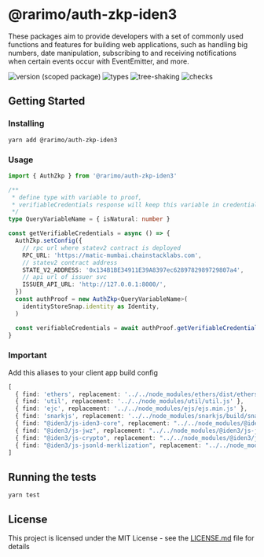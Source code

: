 # @rarimo/auth-zkp-iden3
These packages aim to provide developers with a set of commonly used functions and features for building web applications, such as handling big numbers, date manipulation, subscribing to and receiving notifications when certain events occur with EventEmitter, and more.

![version (scoped package)](https://badgen.net/npm/v/@rarimo/auth-zkp-iden3)
![types](https://badgen.net/npm/types/@rarimo/auth-zkp-iden3)
![tree-shaking](https://badgen.net/bundlephobia/tree-shaking/@rarimo/auth-zkp-iden3)
![checks](https://badgen.net/github/checks/rarimo/js-sdk/main)

## Getting Started

### Installing

```
yarn add @rarimo/auth-zkp-iden3
```

### Usage

```ts
import { AuthZkp } from '@rarimo/auth-zkp-iden3'

/**
 * define type with variable to proof,
 * verifiableCredentials response will keep this variable in credentialSubject
 */
type QueryVariableName = { isNatural: number }

const getVerifiableCredentials = async () => {
  AuthZkp.setConfig({
    // rpc url where statev2 contract is deployed
    RPC_URL: 'https://matic-mumbai.chainstacklabs.com',
    // statev2 contract address
    STATE_V2_ADDRESS: '0x134B1BE34911E39A8397ec6289782989729807a4',
    // api url of issuer svc
    ISSUER_API_URL: 'http://127.0.0.1:8000/',
  })
  const authProof = new AuthZkp<QueryVariableName>(
    identityStoreSnap.identity as Identity,
  )

  const verifiableCredentials = await authProof.getVerifiableCredentials()
}
```

### Important
Add this aliases to your client app build config
```ts
[
  { find: 'ethers', replacement: '../../node_modules/ethers/dist/ethers.esm.js' },
  { find: 'util', replacement: '../../node_modules/util/util.js' },
  { find: 'ejc', replacement: '../../node_modules/ejs/ejs.min.js' },
  { find: 'snarkjs', replacement: '../../node_modules/snarkjs/build/snarkjs.min.js' },
  { find: "@iden3/js-iden3-core", replacement: "../../node_modules/@iden3/js-iden3-core/dist/esm_esbuild/index.js" },
  { find: "@iden3/js-jwz", replacement: "../../node_modules/@iden3/js-jwz/dist/esm_esbuild/index.js" },
  { find: "@iden3/js-crypto", replacement: "../../node_modules/@iden3/js-crypto/dist/esm_esbuild/index.js" },
  { find: "@iden3/js-jsonld-merklization", replacement: "../../node_modules/@iden3/js-jsonld-merklization/dist/esm_esbuild/index.js" }
]
```

## Running the tests

```
yarn test
```

## License

This project is licensed under the MIT License - see the [LICENSE.md](../../LICENSE) file for details
